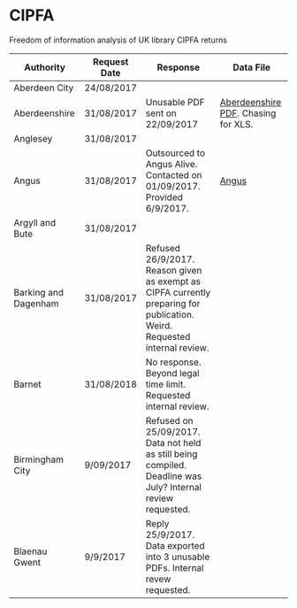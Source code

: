 # CIPFA

Freedom of information analysis of UK library CIPFA returns

| Authority | Request Date | Response | Data File |
| --------- | ------------ | -------- | --------- |
| Aberdeen City | 24/08/2017 |  |  |
| Aberdeenshire | 31/08/2017 | Unusable PDF sent on 22/09/2017 | [Aberdeenshire PDF](data/Aberdeenshire.pdf). Chasing for XLS. |
| Anglesey | 31/08/2017 |  |  |
| Angus | 31/08/2017 | Outsourced to Angus Alive. Contacted on 01/09/2017. Provided 6/9/2017. | [Angus](data/Angus.xls) |
| Argyll and Bute | 31/08/2017 |  |  |
| Barking and Dagenham | 31/08/2017 | Refused 26/9/2017. Reason given as exempt as CIPFA currently preparing for publication. Weird. Requested internal review. |  |
| Barnet | 31/08/2018 | No response. Beyond legal time limit. Requested internal review. |  |
| Birmingham City | 9/09/2017 | Refused on 25/09/2017. Data not held as still being compiled. Deadline was July? Internal review requested. |  |
| Blaenau Gwent | 9/9/2017 | Reply 25/9/2017. Data exported into 3 unusable PDFs. Internal revew requested. |  |

